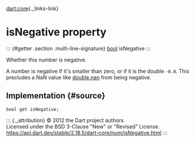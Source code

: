 [dart:core](../../dart-core/dart-core-library){._links-link}

isNegative property
===================

::: {#getter .section .multi-line-signature}
[bool](../bool-class) isNegative
:::

Whether this number is negative.

A number is negative if it\'s smaller than zero, or if it is the double
`-0.0`. This precludes a NaN value like
[double.nan](../double/nan-constant) from being negative.

Implementation {#source}
--------------

``` {.language-dart data-language="dart"}
bool get isNegative;
```

::: {._attribution}
© 2012 the Dart project authors\
Licensed under the BSD 3-Clause \"New\" or \"Revised\" License.\
<https://api.dart.dev/stable/2.18.5/dart-core/num/isNegative.html>
:::
